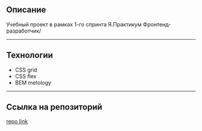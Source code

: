 ## Описание

Учебный проект в рамках 1-го спринта Я.Практикум Фронтенд-разработчик/

---

## Технологии

- CSS grid
- CSS flex
- BEM metology

---

## Ссылка на репозиторий

[repo link](https://github.com/Dektarion/ono-tebe-nado-fd "Проект Оно тебе надо")